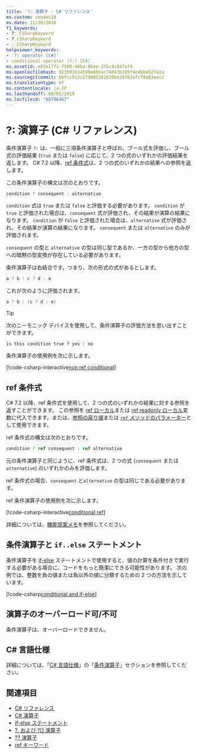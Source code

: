 ```yaml
---
title: '?: 演算子 - C# リファレンス'
ms.custom: seodec18
ms.date: 11/20/2018
f1_keywords:
- ?:_CSharpKeyword
- ?_CSharpKeyword
- :_CSharpKeyword
helpviewer_keywords:
- '?: operator [C#]'
- conditional operator (?:) [C#]
ms.assetid: e83a17f1-7500-48ba-8bee-2fbc4c847af4
ms.openlocfilehash: 923591634599a6bbac74d43b105f4e46b492fa1a
ms.sourcegitcommit: bbfcc913c275885381820be28f61efcf8e83eecc
ms.translationtype: HT
ms.contentlocale: ja-JP
ms.lasthandoff: 08/05/2019
ms.locfileid: "68796467"
---
```

# <a name="-operator-c-reference"></a>?: 演算子 (C# リファレンス)

条件演算子 `?:` は、一般に三項条件演算子と呼ばれ、ブール式を評価し、ブール式の評価結果 (`true` または `false`) に応じて、2 つの式のいずれかの評価結果を返します。 C# 7.2 以降、[ref 条件式](#conditional-ref-expression)は、2 つの式のいずれかの結果への参照を返します。

この条件演算子の構文は次のとおりです。

```csharp
condition ? consequent : alternative
```

`condition` 式は `true` または `false` と評価する必要があります。 `condition` が `true` と評価された場合は、`consequent` 式が評価され、その結果が演算の結果になります。 `condition` が `false` と評価された場合は、`alternative` 式が評価され、その結果が演算の結果になります。 `consequent` または `alternative` のみが評価されます。

`consequent` の型と `alternative` の型は同じ型であるか、一方の型から他方の型への暗黙の型変換が存在している必要があります。

条件演算子は右結合です。つまり、次の形式の式があるとします。

```csharp
a ? b : c ? d : e
```

これが次のように評価されます。

```csharp
a ? b : (c ? d : e)
```

> [!TIP]
> 次のニーモニック デバイスを使用して、条件演算子の評価方法を思い出すことができます。
>
> ```text
> is this condition true ? yes : no
> ```

条件演算子の使用例を次に示します。

[!code-csharp-interactive[non ref conditional](~/samples/csharp/language-reference/operators/ConditionalOperator.cs#ConditionalValue)]

## <a name="conditional-ref-expression"></a>ref 条件式

C# 7.2 以降、ref 条件式を使用して、2 つの式のいずれかの結果に対する参照を返すことができます。 この参照を [ref ローカル](../keywords/ref.md#ref-locals)または [ref readonly ローカル](../keywords/ref.md#ref-readonly-locals)変数に代入できます。または、[参照の戻り値](../keywords/ref.md#reference-return-values)または [`ref` メソッドのパラメーター](../keywords/ref.md#passing-an-argument-by-reference)として使用できます。

ref 条件式の構文は次のとおりです。

```csharp
condition ? ref consequent : ref alternative
```

元の条件演算子と同じように、ref 条件式は、2 つの式 (`consequent` または `alternative`) のいずれかのみを評価します。

ref 条件式の場合、`consequent` と`alternative` の型は同じである必要があります。

ref 条件演算子の使用例を次に示します。

[!code-csharp-interactive[conditional ref](~/samples/csharp/language-reference/operators/ConditionalOperator.cs#ConditionalRef)]

詳細については、[機能提案メモ](~/_csharplang/proposals/csharp-7.2/conditional-ref.md)を参照してください。

## <a name="conditional-operator-and-an-ifelse-statement"></a>条件演算子と `if..else` ステートメント

条件演算子を [if-else](../keywords/if-else.md) ステートメントで使用すると、値の計算を条件付きで実行する必要がある場合に、コードをもっと簡潔にできる可能性があります。 次の例では、整数を負の値または負以外の値に分類するための 2 つの方法を示しています。

[!code-csharp[conditional and if-else](~/samples/csharp/language-reference/operators/ConditionalOperator.cs#CompareWithIf)]

## <a name="operator-overloadability"></a>演算子のオーバーロード可/不可

条件演算子は、オーバーロードできません。

## <a name="c-language-specification"></a>C# 言語仕様

詳細については、「[C# 言語仕様](~/_csharplang/spec/introduction.md)」の「[条件演算子](~/_csharplang/spec/expressions.md#conditional-operator)」セクションを参照してください。

## <a name="see-also"></a>関連項目

- [C# リファレンス](../index.md)
- [C# 演算子](index.md)
- [if-else ステートメント](../keywords/if-else.md)
- [?. および ?[] 演算子](member-access-operators.md#null-conditional-operators--and-)
- [?? 演算子](null-coalescing-operator.md)
- [ref キーワード](../keywords/ref.md)
